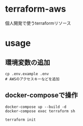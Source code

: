 # terraform-aws

個人開発で使うterraformリソース

# usage

## 環境変数の追加

```
cp .env.example .env
# AWSのアクセスキーなどを追加
```

## docker-composeで操作
```
docker-compose up --build -d
docker-compose exec terraform sh

terraform init
```
